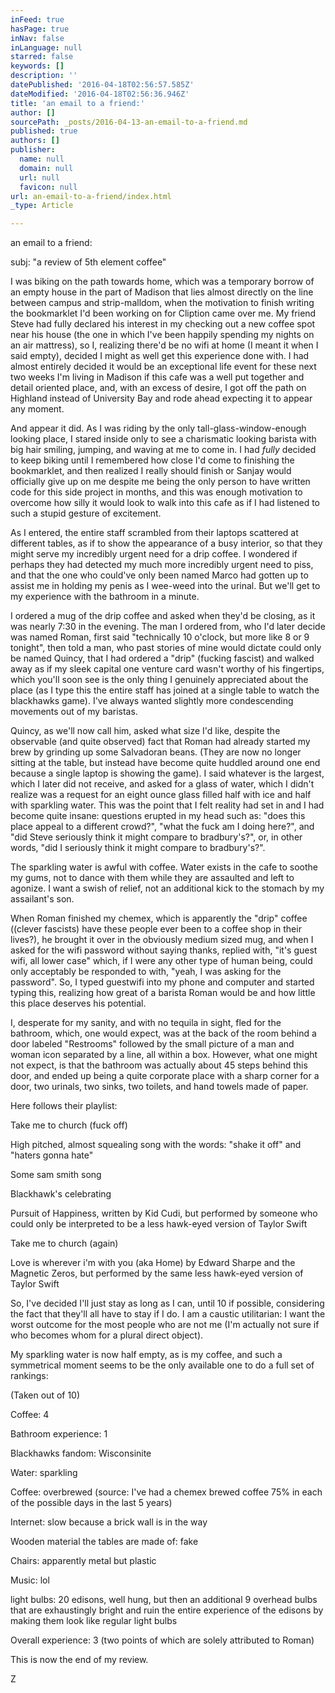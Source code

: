 ```yaml
---
inFeed: true
hasPage: true
inNav: false
inLanguage: null
starred: false
keywords: []
description: ''
datePublished: '2016-04-18T02:56:57.585Z'
dateModified: '2016-04-18T02:56:36.946Z'
title: 'an email to a friend:'
author: []
sourcePath: _posts/2016-04-13-an-email-to-a-friend.md
published: true
authors: []
publisher:
  name: null
  domain: null
  url: null
  favicon: null
url: an-email-to-a-friend/index.html
_type: Article

---
```

an email to a friend:

subj: "a review of 5th element coffee"

I was biking on the path towards home, which was a temporary borrow of an empty house in the part of Madison that lies almost directly on the line between campus and strip-malldom, when the motivation to finish writing the bookmarklet I'd been working on for Cliption came over me. My friend Steve had fully declared his interest in my checking out a new coffee spot near his house (the one in which I've been happily spending my nights on an air mattress), so I, realizing there'd be no wifi at home (I meant it when I said empty), decided I might as well get this experience done with. I had almost entirely decided it would be an exceptional life event for these next two weeks I'm living in Madison if this cafe was a well put together and detail oriented place, and, with an excess of desire, I got off the path on Highland instead of University Bay and rode ahead expecting it to appear any moment.

And appear it did. As I was riding by the only tall-glass-window-enough looking place, I stared inside only to see a charismatic looking barista with big hair smiling, jumping, and waving at me to come in. I had _fully_ decided to keep biking until I remembered how close I'd come to finishing the bookmarklet, and then realized I really should finish or Sanjay would officially give up on me despite me being the only person to have written code for this side project in months, and this was enough motivation to overcome how silly it would look to walk into this cafe as if I had listened to such a stupid gesture of excitement.

As I entered, the entire staff scrambled from their laptops scattered at different tables, as if to show the appearance of a busy interior, so that they might serve my incredibly urgent need for a drip coffee. I wondered if perhaps they had detected my much more incredibly urgent need to piss, and that the one who could've only been named Marco had gotten up to assist me in holding my penis as I wee-weed into the urinal. But we'll get to my experience with the bathroom in a minute.

I ordered a mug of the drip coffee and asked when they'd be closing, as it was nearly 7:30 in the evening. The man I ordered from, who I'd later decide was named Roman, first said "technically 10 o'clock, but more like 8 or 9 tonight", then told a man, who past stories of mine would dictate could only be named Quincy, that I had ordered a "drip" (fucking fascist) and walked away as if my sleek capital one venture card wasn't worthy of his fingertips, which you'll soon see is the only thing I genuinely appreciated about the place (as I type this the entire staff has joined at a single table to watch the blackhawks game). I've always wanted slightly more condescending movements out of my baristas.

Quincy, as we'll now call him, asked what size I'd like, despite the observable (and quite observed) fact that Roman had already started my brew by grinding up some Salvadoran beans. (They are now no longer sitting at the table, but instead have become quite huddled around one end because a single laptop is showing the game). I said whatever is the largest, which I later did not receive, and asked for a glass of water, which I didn't realize was a request for an eight ounce glass filled half with ice and half with sparkling water. This was the point that I felt reality had set in and I had become quite insane: questions erupted in my head such as: "does this place appeal to a different crowd?", "what the fuck am I doing here?", and "did Steve seriously think it might compare to bradbury's?", or, in other words, "did I seriously think it might compare to bradbury's?".

The sparkling water is awful with coffee. Water exists in the cafe to soothe my gums, not to dance with them while they are assaulted and left to agonize. I want a swish of relief, not an additional kick to the stomach by my assailant's son.

When Roman finished my chemex, which is apparently the "drip" coffee ((clever fascists) have these people ever been to a coffee shop in their lives?), he brought it over in the obviously medium sized mug, and when I asked for the wifi password without saying thanks, replied with, "it's guest wifi, all lower case" which, if I were any other type of human being, could only acceptably be responded to with, "yeah, I was asking for the password". So, I typed guestwifi into my phone and computer and started typing this, realizing how great of a barista Roman would be and how little this place deserves his potential.

I, desperate for my sanity, and with no tequila in sight, fled for the bathroom, which, one would expect, was at the back of the room behind a door labeled "Restrooms" followed by the small picture of a man and woman icon separated by a line, all within a box. However, what one might not expect, is that the bathroom was actually about 45 steps behind this door, and ended up being a quite corporate place with a sharp corner for a door, two urinals, two sinks, two toilets, and hand towels made of paper.

Here follows their playlist:

Take me to church (fuck off)

High pitched, almost squealing song with the words: "shake it off" and "haters gonna hate"

Some sam smith song

Blackhawk's celebrating

Pursuit of Happiness, written by Kid Cudi, but performed by someone who could only be interpreted to be a less hawk-eyed version of Taylor Swift

Take me to church (again)

Love is wherever i'm with you (aka Home) by Edward Sharpe and the Magnetic Zeros, but performed by the same less hawk-eyed version of Taylor Swift

So, I've decided I'll just stay as long as I can, until 10 if possible, considering the fact that they'll all have to stay if I do. I am a caustic utilitarian: I want the worst outcome for the most people who are not me (I'm actually not sure if who becomes whom for a plural direct object).

My sparkling water is now half empty, as is my coffee, and such a symmetrical moment seems to be the only available one to do a full set of rankings:

(Taken out of 10)

Coffee: 4

Bathroom experience: 1

Blackhawks fandom: Wisconsinite

Water: sparkling

Coffee: overbrewed (source: I've had a chemex brewed coffee 75% in each of the possible days in the last 5 years)

Internet: slow because a brick wall is in the way

Wooden material the tables are made of: fake

Chairs: apparently metal but plastic

Music: lol

light bulbs: 20 edisons, well hung, but then an additional 9 overhead bulbs that are exhaustingly bright and ruin the entire experience of the edisons by making them look like regular light bulbs

Overall experience: 3 (two points of which are solely attributed to Roman)

This is now the end of my review.

Z